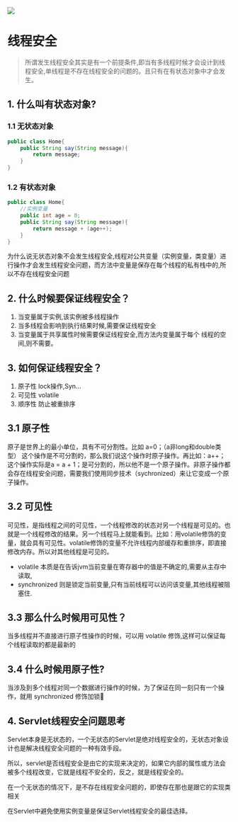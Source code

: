 
![](https://img.springlearn.cn/blog/learn_1608963968000.png)

# 线程安全

> 所谓发生线程安全其实是有一个前提条件,即当有多线程时候才会设计到线程安全,单线程是不存在线程安全的问题的。且只有在有状态对象中才会发生。

## 1. 什么叫有状态对象?

### 1.1 无状态对象

```java
public class Home{
    public String say(String message){
        return message;
    }
}
```

### 1.2 有状态对象

```java 
public class Home{
    //实例变量
    public int age = 0;
    public String say(String message){
        return message + (age++);
    }
}
```

为什么说无状态对象不会发生线程安全,线程对公共变量（实例变量，类变量）进行操作才会发生线程安全问题，而方法中变量是保存在每个线程的私有栈中的,所以不存在线程安全问题

## 2. 什么时候要保证线程安全？

1. 当变量属于实例,该实例被多线程操作
2. 当多线程会影响到执行结果时候,需要保证线程安全
3. 当变量属于共享属性时候需要保证线程安全,而方法内变量属于每个
   线程的空间,则不需要。
   
## 3. 如何保证线程安全？

1. 原子性 lock操作,Syn...
2. 可见性 volatile
3. 顺序性 防止被重排序

## 3.1 原子性

原子是世界上的最小单位，具有不可分割性。比如 a=0；（a非long和double类型） 这个操作是不可分割的，那么我们说这个操作时原子操作。再比如：a++； 这个操作实际是a = a + 1；是可分割的，所以他不是一个原子操作。非原子操作都会存在线程安全问题，需要我们使用同步技术（sychronized）来让它变成一个原子操作。

## 3.2 可见性

可见性，是指线程之间的可见性，一个线程修改的状态对另一个线程是可见的。也就是一个线程修改的结果。另一个线程马上就能看到。比如：用volatile修饰的变量，就会具有可见性。volatile修饰的变量不允许线程内部缓存和重排序，即直接修改内存。所以对其他线程是可见的。

- volatile 本质是在告诉jvm当前变量在寄存器中的值是不确定的,需要从主存中读取,
- synchronized 则是锁定当前变量,只有当前线程可以访问该变量,其他线程被阻塞住.

## 3.3 那么什么时候用可见性？

当多线程并不直接进行原子性操作的时候，可以用 volatile 修饰,这样可以保证每个线程读取的都是最新的

## 3.4 什么时候用原子性?

当涉及到多个线程对同一个数据进行操作的时候，为了保证在同一刻只有一个操作，就用 synchronized 修饰加锁🔐

## 4. Servlet线程安全问题思考

Servlet本身是无状态的，一个无状态的Servlet是绝对线程安全的，无状态对象设计也是解决线程安全问题的一种有效手段。

所以，servlet是否线程安全是由它的实现来决定的，如果它内部的属性或方法会被多个线程改变，它就是线程不安全的，反之，就是线程安全的。

在一个无状态的情况下，是不存在线程安全问题的，即使存在那也是跟它的实现类相关

在Servlet中避免使用实例变量是保证Servlet线程安全的最佳选择。
